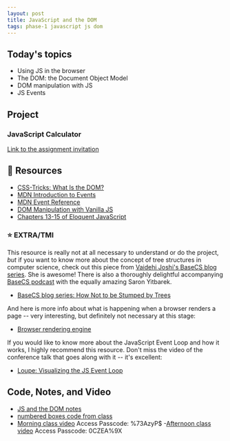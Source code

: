 ```yaml
---
layout: post
title: JavaScript and the DOM
tags: phase-1 javascript js dom
---
```


## Today's topics

- Using JS in the browser
- The DOM: the Document Object Model
- DOM manipulation with JS
- JS Events

## Project

### JavaScript Calculator

[Link to the assignment invitation](https://classroom.github.com/a/Yeq1O7CL)

## 🔖 Resources

- [CSS-Tricks: What Is the DOM?](https://css-tricks.com/dom/)
- [MDN Introduction to Events](https://developer.mozilla.org/en-US/docs/Learn/JavaScript/Building_blocks/Events)
- [MDN Event Reference](https://developer.mozilla.org/en-US/docs/Web/Events)
- [DOM Manipulation with Vanilla JS](https://www.sitepoint.com/dom-manipulation-vanilla-javascript-no-jquery/)
- [Chapters 13-15 of Eloquent JavaScript](https://eloquentjavascript.net/)

### ⭐️ EXTRA/TMI

This resource is really not at all necessary to understand or do the project, _but_ if you want to know more about the concept of tree structures in computer science, check out this piece from [Vaidehi Joshi's BaseCS blog series](https://medium.com/basecs). She is awesome! There is also a thoroughly delightful accompanying [BaseCS podcast](https://www.codenewbie.org/basecs) with the equally amazing Saron Yitbarek.

- [BaseCS blog series: How Not to be Stumped by Trees](https://medium.com/basecs/how-to-not-be-stumped-by-trees-5f36208f68a7)

And here is more info about what is happening when a browser renders a page -- very interesting, but definitely not necessary at this stage:

- [Browser rendering engine](https://www.html5rocks.com/en/tutorials/internals/howbrowserswork/#The_rendering_engine)

If you would like to know more about the JavaScript Event Loop and how it works, I highly recommend this resource. Don't miss the video of the conference talk that goes along with it -- it's excellent:

- [Loupe: Visualizing the JS Event Loop](http://latentflip.com/loupe)

## Code, Notes, and Video

- [JS and the DOM notes](https://github.com/momentum-team-5/notes/blob/main/js-and-the-dom.md)
- [numbered boxes code from class](https://github.com/momentum-team-5/examples/tree/main/js-dom-manipulation)
- [Morning class video](https://us02web.zoom.us/rec/share/GvLgjmTdTXjBicPsem1I1N1St1CkreY-4zoskXk9zN926bwiC4qG-3Np2MWAbUOL.eVxXAzIhmtOO7Yv3) Access Passcode: %73AzyP\$
-[Afternoon class video](https://us02web.zoom.us/rec/share/_IE7usVBKf6HzuxXoXmLa911nUfzD-8QFouLfCmDuL9j4-QluCVwybUJ_kzL3X2Z.3kqz8ud0DpmRrKeg) Access Passcode: 0CZEA%9X

